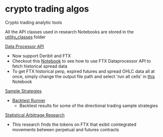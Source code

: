 # crypto trading algos

Crypto trading analytic tools

All the API classes used in research Notebooks are stored in the [utility_classes](https://github.com/dabaojian1992/crypto_trading_researches/tree/master/strategy_backtests/utility_classes) folder

[Data Processor API](https://github.com/dabaojian1992/crypto_trading_researches/blob/master/strategy_backtests/utility_classes/historical_data_processor.py)
* Now support Deribit and FTX
 * Checkout this [Notebook](https://github.com/dabaojian1992/crypto_trading_researches/blob/master/strategy_backtests/FTX_spreads.ipynb) to see how to use FTX Dataprocessor API to fetch historical spread data
* To get FTX historical perp, expired futures and spread OHLC data all at once, simply change the output file path and select 'run all cells' in [this](https://github.com/dabaojian1992/crypto_trading_researches/blob/master/strategy_backtests/FTX_spreads_fetching.ipynb) Notebook

[Sample Strategies](https://github.com/dabaojian1992/crypto_trading_researches/blob/master/strategy_backtests/utility_classes/strategy.py)
* [Backtest Runner](https://github.com/dabaojian1992/crypto_trading_researches/blob/master/strategy_backtests/backtest_runner.ipynb)
  * Backtest results for some of the directional trading sample strategies

[Statistical Arbitrage Research](https://github.com/dabaojian1992/crypto_trading_researches/blob/master/strategy_backtests/statistical_arb.ipynb)
 * This research finds the tokens on FTX that exibit cointegrated movements between perpetual and futures contracts 

